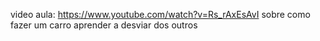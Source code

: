 video aula: https://www.youtube.com/watch?v=Rs_rAxEsAvI sobre como fazer um carro aprender a desviar dos outros
